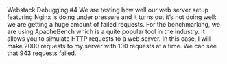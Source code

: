 Webstack Debugging #4
We are testing how well our web server setup featuring Nginx is doing under pressure and it turns out it’s not doing well: we are getting a huge amount of failed requests. For the benchmarking, we are using ApacheBench which is a quite popular tool in the industry. It allows you to simulate HTTP requests to a web server. In this case, I will make 2000 requests to my server with 100 requests at a time. We can see that 943 requests failed.
